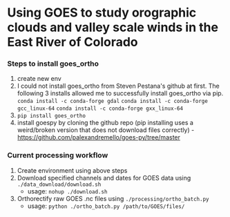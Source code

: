 # Using GOES to study orographic clouds and valley scale winds in the East River of Colorado

### Steps to install goes_ortho
1. create new env
2. I could not install goes_ortho from Steven Pestana's github at first. The following 3 installs allowed me to successfully install goes_ortho via pip.
`conda install -c conda-forge gdal`
`conda install -c conda-forge gcc_linux-64`
`conda install -c conda-forge gxx_linux-64`
3. `pip install goes_ortho`
4. install goespy by cloning the github repo (pip installing uses a weird/broken version that does not download files correctly) - https://github.com/palexandremello/goes-py/tree/master


### Current processing workflow
1. Create environment using above steps
2. Download specified channels and dates for GOES data using `./data_download/download.sh`
    - usage: `nohup ./download.sh`
3. Orthorectify raw GOES .nc files using `./processing/ortho_batch.py`
    - usage: `python ./ortho_batch.py /path/to/GOES/files/`
